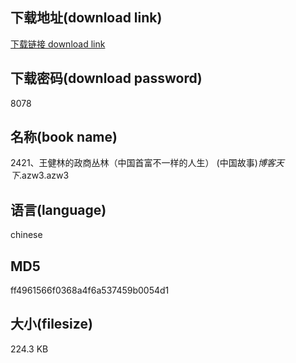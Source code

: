 ## 下载地址(download link)
[下载链接 download link](https://voluble-croquembouche-d321dc.netlify.app/?s=2421%E3%80%81%E7%8E%8B%E5%81%A5%E6%9E%97%E7%9A%84%E6%94%BF%E5%95%86%E4%B8%9B%E6%9E%97%EF%BC%88%E4%B8%AD%E5%9B%BD%E9%A6%96%E5%AF%8C%E4%B8%8D%E4%B8%80%E6%A0%B7%E7%9A%84%E4%BA%BA%E7%94%9F%EF%BC%89+%28%E4%B8%AD%E5%9B%BD%E6%95%85%E4%BA%8B%29_%E5%8D%9A%E5%AE%A2%E5%A4%A9%E4%B8%8B_.azw3)

## 下载密码(download password)
8078

## 名称(book name)
2421、王健林的政商丛林（中国首富不一样的人生） (中国故事)_博客天下_.azw3.azw3

## 语言(language)
chinese

## MD5
ff4961566f0368a4f6a537459b0054d1

## 大小(filesize)
224.3 KB
